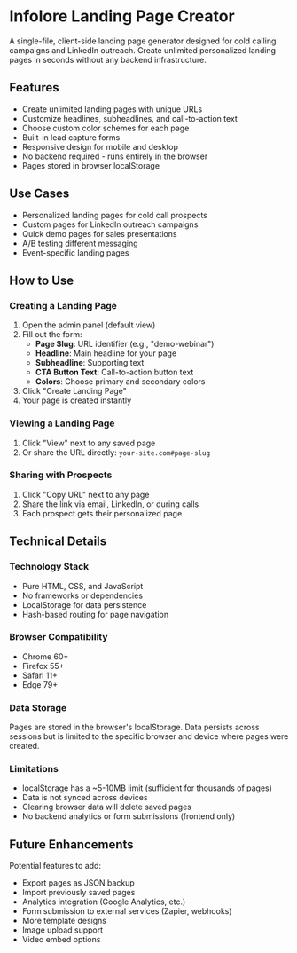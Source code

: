 # Infolore Landing Page Creator

A single-file, client-side landing page generator designed for cold calling campaigns and LinkedIn outreach. Create unlimited personalized landing pages in seconds without any backend infrastructure.

## Features

- Create unlimited landing pages with unique URLs
- Customize headlines, subheadlines, and call-to-action text
- Choose custom color schemes for each page
- Built-in lead capture forms
- Responsive design for mobile and desktop
- No backend required - runs entirely in the browser
- Pages stored in browser localStorage

## Use Cases

- Personalized landing pages for cold call prospects
- Custom pages for LinkedIn outreach campaigns
- Quick demo pages for sales presentations
- A/B testing different messaging
- Event-specific landing pages

## How to Use

### Creating a Landing Page

1. Open the admin panel (default view)
2. Fill out the form:
   - **Page Slug**: URL identifier (e.g., "demo-webinar")
   - **Headline**: Main headline for your page
   - **Subheadline**: Supporting text
   - **CTA Button Text**: Call-to-action button text
   - **Colors**: Choose primary and secondary colors
3. Click "Create Landing Page"
4. Your page is created instantly

### Viewing a Landing Page

1. Click "View" next to any saved page
2. Or share the URL directly: `your-site.com#page-slug`

### Sharing with Prospects

1. Click "Copy URL" next to any page
2. Share the link via email, LinkedIn, or during calls
3. Each prospect gets their personalized page

## Technical Details

### Technology Stack

- Pure HTML, CSS, and JavaScript
- No frameworks or dependencies
- LocalStorage for data persistence
- Hash-based routing for page navigation

### Browser Compatibility

- Chrome 60+
- Firefox 55+
- Safari 11+
- Edge 79+

### Data Storage

Pages are stored in the browser's localStorage. Data persists across sessions but is limited to the specific browser and device where pages were created.

### Limitations

- localStorage has a ~5-10MB limit (sufficient for thousands of pages)
- Data is not synced across devices
- Clearing browser data will delete saved pages
- No backend analytics or form submissions (frontend only)

## Future Enhancements

Potential features to add:

- Export pages as JSON backup
- Import previously saved pages
- Analytics integration (Google Analytics, etc.)
- Form submission to external services (Zapier, webhooks)
- More template designs
- Image upload support
- Video embed options

